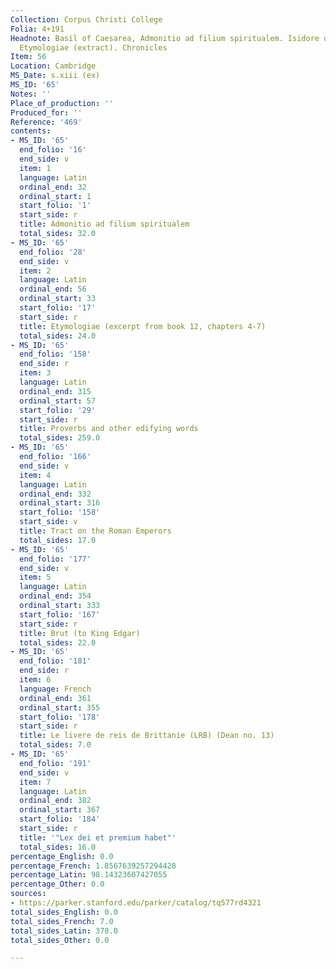 ```yaml
---
Collection: Corpus Christi College
Folia: 4+191
Headnote: Basil of Caesarea, Admonitio ad filium spiritualem. Isidore of Seville,
  Etymologiae (extract). Chronicles
Item: 56
Location: Cambridge
MS_Date: s.xiii (ex)
MS_ID: '65'
Notes: ''
Place_of_production: ''
Produced_for: ''
Reference: '469'
contents:
- MS_ID: '65'
  end_folio: '16'
  end_side: v
  item: 1
  language: Latin
  ordinal_end: 32
  ordinal_start: 1
  start_folio: '1'
  start_side: r
  title: Admonitio ad filium spiritualem
  total_sides: 32.0
- MS_ID: '65'
  end_folio: '28'
  end_side: v
  item: 2
  language: Latin
  ordinal_end: 56
  ordinal_start: 33
  start_folio: '17'
  start_side: r
  title: Etymologiae (excerpt from book 12, chapters 4-7)
  total_sides: 24.0
- MS_ID: '65'
  end_folio: '158'
  end_side: r
  item: 3
  language: Latin
  ordinal_end: 315
  ordinal_start: 57
  start_folio: '29'
  start_side: r
  title: Proverbs and other edifying words
  total_sides: 259.0
- MS_ID: '65'
  end_folio: '166'
  end_side: v
  item: 4
  language: Latin
  ordinal_end: 332
  ordinal_start: 316
  start_folio: '158'
  start_side: v
  title: Tract on the Roman Emperors
  total_sides: 17.0
- MS_ID: '65'
  end_folio: '177'
  end_side: v
  item: 5
  language: Latin
  ordinal_end: 354
  ordinal_start: 333
  start_folio: '167'
  start_side: r
  title: Brut (to King Edgar)
  total_sides: 22.0
- MS_ID: '65'
  end_folio: '181'
  end_side: r
  item: 6
  language: French
  ordinal_end: 361
  ordinal_start: 355
  start_folio: '178'
  start_side: r
  title: Le livere de reis de Brittanie (LRB) (Dean no. 13)
  total_sides: 7.0
- MS_ID: '65'
  end_folio: '191'
  end_side: v
  item: 7
  language: Latin
  ordinal_end: 382
  ordinal_start: 367
  start_folio: '184'
  start_side: r
  title: '"Lex dei et premium habet"'
  total_sides: 16.0
percentage_English: 0.0
percentage_French: 1.8567639257294428
percentage_Latin: 98.14323607427055
percentage_Other: 0.0
sources:
- https://parker.stanford.edu/parker/catalog/tq577rd4321
total_sides_English: 0.0
total_sides_French: 7.0
total_sides_Latin: 370.0
total_sides_Other: 0.0

---
```

